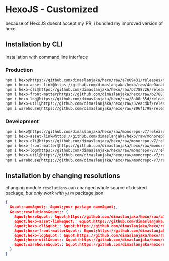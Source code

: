 # HexoJS - Customized
because of HexoJS doesnt accept my PR, i bundled my improved version of hexo.

## Installation by CLI
Installation with command line interface

### Production

```bash
npm i hexo@https://github.com/dimaslanjaka/hexo/raw/a7e09431/releases/hexo.tgz
npm i hexo-asset-link@https://github.com/dimaslanjaka/hexo/raw/4ce9acab/releases/hexo-asset-link.tgz
npm i hexo-cli@https://github.com/dimaslanjaka/hexo/raw/b2788726/releases/hexo-cli.tgz
npm i hexo-front-matter@https://github.com/dimaslanjaka/hexo/raw/b2788726/releases/hexo-front-matter.tgz
npm i hexo-log@https://github.com/dimaslanjaka/hexo/raw/8a00c35d/releases/hexo-log.tgz
npm i hexo-util@https://github.com/dimaslanjaka/hexo/raw/32eacdbf/releases/hexo-util.tgz
npm i warehouse@https://github.com/dimaslanjaka/hexo/raw/806f1798/releases/warehouse.tgz
```

### Development

```bash
npm i hexo@https://github.com/dimaslanjaka/hexo/raw/monorepo-v7/releases/hexo.tgz
npm i hexo-asset-link@https://github.com/dimaslanjaka/hexo/raw/monorepo-v7/releases/hexo-asset-link.tgz
npm i hexo-cli@https://github.com/dimaslanjaka/hexo/raw/monorepo-v7/releases/hexo-cli.tgz
npm i hexo-front-matter@https://github.com/dimaslanjaka/hexo/raw/monorepo-v7/releases/hexo-front-matter.tgz
npm i hexo-log@https://github.com/dimaslanjaka/hexo/raw/monorepo-v7/releases/hexo-log.tgz
npm i hexo-util@https://github.com/dimaslanjaka/hexo/raw/monorepo-v7/releases/hexo-util.tgz
npm i warehouse@https://github.com/dimaslanjaka/hexo/raw/monorepo-v7/releases/warehouse.tgz
```

## Installation by changing resolutions
changing module `resolutions` can changed whole source of desired package, _but only work with `yarn`_
package.json
```json
{
  &quot;name&quot;: &quot;your package name&quot;,
  &quot;resolutions&quot;: {
    &quot;hexo&quot;: &quot;https://github.com/dimaslanjaka/hexo/raw/a7e09431/releases/hexo.tgz&quot;,
    &quot;hexo-asset-link&quot;: &quot;https://github.com/dimaslanjaka/hexo/raw/4ce9acab/releases/hexo-asset-link.tgz&quot;,
    &quot;hexo-cli&quot;: &quot;https://github.com/dimaslanjaka/hexo/raw/b2788726/releases/hexo-cli.tgz&quot;,
    &quot;hexo-front-matter&quot;: &quot;https://github.com/dimaslanjaka/hexo/raw/b2788726/releases/hexo-front-matter.tgz&quot;,
    &quot;hexo-log&quot;: &quot;https://github.com/dimaslanjaka/hexo/raw/8a00c35d/releases/hexo-log.tgz&quot;,
    &quot;hexo-util&quot;: &quot;https://github.com/dimaslanjaka/hexo/raw/32eacdbf/releases/hexo-util.tgz&quot;,
    &quot;warehouse&quot;: &quot;https://github.com/dimaslanjaka/hexo/raw/806f1798/releases/warehouse.tgz&quot;
  }
}
```